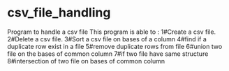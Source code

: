 # csv_file_handling
Program to handle a csv file
This program is able to :
1#Create a  csv file.
2#Delete a csv file.
3#Sort a csv file on bases of a column
4#find if a duplicate row exist in a file
5#remove duplicate rows from file
6#union two file on the bases of common column
7#if two file have same structure
8#intersection of two file on bases of common column
 
